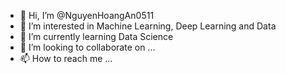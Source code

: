 - 👋 Hi, I’m @NguyenHoangAn0511
- 👀 I’m interested in Machine Learning, Deep Learning and Data
- 🌱 I’m currently learning Data Science
- 💞️ I’m looking to collaborate on ...
- 📫 How to reach me ...

<!---
NguyenHoangAn0511/NguyenHoangAn0511 is a ✨ special ✨ repository because its `README.md` (this file) appears on your GitHub profile.
You can click the Preview link to take a look at your changes.
- 💞️ I’m looking to collaborate on ...
- 📫 How to reach me ...
--->
